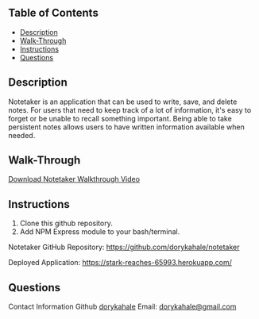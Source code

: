 ## Table of Contents
  * [Description](#Description)
  * [Walk-Through](#Walk-Through)
  * [Instructions](#Instructions)
  * [Questions](#Questions)

## Description
Notetaker is an application that can be used to write, save, and delete notes. For users that need to keep track of a lot of information, it's easy to forget or be unable to recall something important. Being able to take persistent notes allows users to have written information available when needed.

## Walk-Through
[Download Notetaker Walkthrough Video](public/assets/notetaker.mov)

## Instructions
1. Clone this github repository.
2. Add NPM Express module to your bash/terminal.

Notetaker GitHub Repository: 
https://github.com/dorykahale/notetaker

Deployed Application: https://stark-reaches-65993.herokuapp.com/

  ## Questions
  Contact Information
  Github [dorykahale](https://github.com/dorykahale)
  Email: dorykahale@gmail.com
